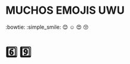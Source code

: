 # MUCHOS EMOJIS UWU

 :bowtie:  :simple_smile:  :blush:  :relaxed:  :heart_eyes:  :kissing_closed_eyes: 
 
  #  :six: :nine:
